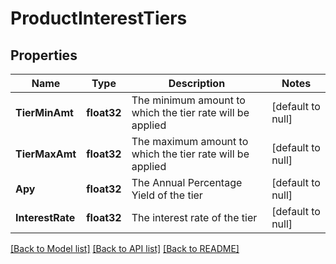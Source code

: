 # ProductInterestTiers

## Properties
Name | Type | Description | Notes
------------ | ------------- | ------------- | -------------
**TierMinAmt** | **float32** | The minimum amount to which the tier rate will be applied | [default to null]
**TierMaxAmt** | **float32** | The maximum amount to which the tier rate will be applied | [default to null]
**Apy** | **float32** | The Annual Percentage Yield of the tier | [default to null]
**InterestRate** | **float32** | The interest rate of the tier | [default to null]

[[Back to Model list]](../README.md#documentation-for-models) [[Back to API list]](../README.md#documentation-for-api-endpoints) [[Back to README]](../README.md)

